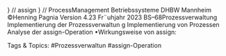 } // assign
} // ProcessManagement
Betriebssysteme DHBW Mannheim ©Henning Pagnia Version 4.23 Fr¨uhjahr 2023 BS–68Prozessverwaltung Implementierung der Prozessverwaltun g Implementierung von Prozessen
Analyse der assign-Operation
•Wirkungsweise von assign:

   Tags & Topics:
   #Prozessverwaltun
   #assign-Operation